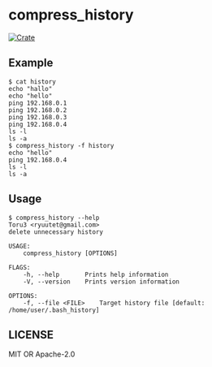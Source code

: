 # compress_history
[![Crate](https://img.shields.io/crates/v/compress_history.svg)](https://crates.io/crates/compress_history)
## Example
```terminal
$ cat history 
echo "hallo"
echo "hello"
ping 192.168.0.1
ping 192.168.0.2
ping 192.168.0.3
ping 192.168.0.4
ls -l
ls -a
$ compress_history -f history 
echo "hello"
ping 192.168.0.4
ls -l
ls -a
```

## Usage
```terminal
$ compress_history --help
Toru3 <ryuutet@gmail.com>
delete unnecessary history

USAGE:
    compress_history [OPTIONS]

FLAGS:
    -h, --help       Prints help information
    -V, --version    Prints version information

OPTIONS:
    -f, --file <FILE>    Target history file [default: /home/user/.bash_history]
```

## LICENSE
MIT OR Apache-2.0
